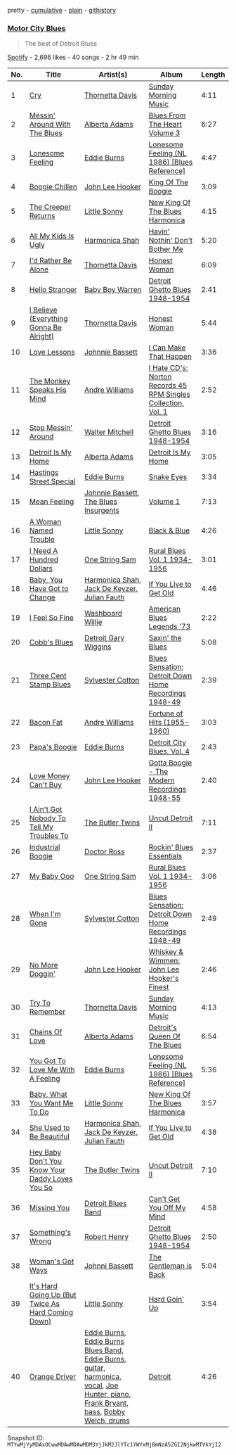 pretty - [cumulative](/playlists/cumulative/37i9dQZF1DXcgtZZKiQlS2.md) - [plain](/playlists/plain/37i9dQZF1DXcgtZZKiQlS2) - [githistory](https://github.githistory.xyz/mackorone/spotify-playlist-archive/blob/main/playlists/plain/37i9dQZF1DXcgtZZKiQlS2)

### [Motor City Blues](https://open.spotify.com/playlist/37i9dQZF1DXcgtZZKiQlS2)

> The best of Detroit Blues

[Spotify](https://open.spotify.com/user/spotify) - 2,696 likes - 40 songs - 2 hr 49 min

| No. | Title | Artist(s) | Album | Length |
|---|---|---|---|---|
| 1 | [Cry](https://open.spotify.com/track/4iG6VpSawq9Bi4oGtXL11x) | [Thornetta Davis](https://open.spotify.com/artist/02HWgoL7gYSPcVlNjrJWRb) | [Sunday Morning Music](https://open.spotify.com/album/1uQIaq2Tp7RjJIqVblW0W0) | 4:11 |
| 2 | [Messin' Around With The Blues](https://open.spotify.com/track/08gLhLqlD1XrcBg7evt43F) | [Alberta Adams](https://open.spotify.com/artist/0Hy7IqUHfhyTf0asGNf9mw) | [Blues From The Heart Volume 3](https://open.spotify.com/album/061VKoRfmEY8Tmzi8j7MBF) | 6:27 |
| 3 | [Lonesome Feeling](https://open.spotify.com/track/0byftPfdqBARAkZR33O3aK) | [Eddie Burns](https://open.spotify.com/artist/02xaLTHeUgXhM3THo3y7BO) | [Lonesome Feeling \(NL 1986\) \[Blues Reference\]](https://open.spotify.com/album/6gVNy0qKhpg4S4oa2283qU) | 4:47 |
| 4 | [Boogie Chillen](https://open.spotify.com/track/7mNFrf8IfgaWMFCz64CtK4) | [John Lee Hooker](https://open.spotify.com/artist/1yNOfXGQNGjAynk77wv85x) | [King Of The Boogie](https://open.spotify.com/album/397nqvmmvM4MhJwL3Opf9F) | 3:09 |
| 5 | [The Creeper Returns](https://open.spotify.com/track/4xyzQTA9AaXAM7uPn61Fit) | [Little Sonny](https://open.spotify.com/artist/3yCjxalqkRVkydpb2GN1GX) | [New King Of The Blues Harmonica](https://open.spotify.com/album/39qo2SRPkczFmN3UMHomlI) | 4:15 |
| 6 | [All My Kids Is Ugly](https://open.spotify.com/track/3gpJDvL4a0gGKSN37u33MB) | [Harmonica Shah](https://open.spotify.com/artist/7GtbrsY4LuBDQQO518vwtR) | [Havin' Nothin' Don't Bother Me](https://open.spotify.com/album/10aST35mvcMVuRKZxwtS6U) | 5:20 |
| 7 | [I'd Rather Be Alone](https://open.spotify.com/track/0fBqfLS5c14e39BVrs7kIR) | [Thornetta Davis](https://open.spotify.com/artist/02HWgoL7gYSPcVlNjrJWRb) | [Honest Woman](https://open.spotify.com/album/4s0TMynFd7n5A6yd6QH789) | 6:09 |
| 8 | [Hello Stranger](https://open.spotify.com/track/6EwAdnnbbm6gZqLEwiaHkI) | [Baby Boy Warren](https://open.spotify.com/artist/466ldsN2TDPubmDS42ApOv) | [Detroit Ghetto Blues 1948\-1954](https://open.spotify.com/album/59bT09aoxNKanCjNpVSIP2) | 2:41 |
| 9 | [I Believe \(Everything Gonna Be Alright\)](https://open.spotify.com/track/1rRXU8XXqTyaTpdp6hJu8z) | [Thornetta Davis](https://open.spotify.com/artist/02HWgoL7gYSPcVlNjrJWRb) | [Honest Woman](https://open.spotify.com/album/4s0TMynFd7n5A6yd6QH789) | 5:44 |
| 10 | [Love Lessons](https://open.spotify.com/track/0Rbr1ioyoFajCsxaOHVgk4) | [Johnnie Bassett](https://open.spotify.com/artist/2ZlNZiymCW3X6GE1PzXbND) | [I Can Make That Happen](https://open.spotify.com/album/3cT1ofNKCnlBI4Qv6sTY4m) | 3:36 |
| 11 | [The Monkey Speaks His Mind](https://open.spotify.com/track/4A0M7Bm0djFjM5f92if4fW) | [Andre Williams](https://open.spotify.com/artist/4mmEKUZZBwnzg4m6hizPyN) | [I Hate CD's: Norton Records 45 RPM Singles Collection, Vol\. 1](https://open.spotify.com/album/4woOPYWSr6QibGfXh084Ot) | 2:52 |
| 12 | [Stop Messin' Around](https://open.spotify.com/track/5ET9hXviEs1i1FXsUMaDwj) | [Walter Mitchell](https://open.spotify.com/artist/507sW15WsWw2otXS5Yk47k) | [Detroit Ghetto Blues 1948\-1954](https://open.spotify.com/album/59bT09aoxNKanCjNpVSIP2) | 3:16 |
| 13 | [Detroit Is My Home](https://open.spotify.com/track/34NPOkxVtCP8tsqkdOsFbO) | [Alberta Adams](https://open.spotify.com/artist/0Hy7IqUHfhyTf0asGNf9mw) | [Detroit Is My Home](https://open.spotify.com/album/712DNUvzw8lnful0KQ8cfk) | 3:05 |
| 14 | [Hastings Street Special](https://open.spotify.com/track/6KUsw1l9FqhBRwlVvaF9vo) | [Eddie Burns](https://open.spotify.com/artist/02xaLTHeUgXhM3THo3y7BO) | [Snake Eyes](https://open.spotify.com/album/5uTej6gTGqxV0XWNSi9Vqd) | 3:34 |
| 15 | [Mean Feeling](https://open.spotify.com/track/75ON2I0Rcm1QlSztl4uFNP) | [Johnnie Bassett](https://open.spotify.com/artist/2ZlNZiymCW3X6GE1PzXbND), [The Blues Insurgents](https://open.spotify.com/artist/6702B3jkdIWhyjT9AGKs3N) | [Volume 1](https://open.spotify.com/album/3cqUvq5v36OEWFqdqmmIxi) | 7:13 |
| 16 | [A Woman Named Trouble](https://open.spotify.com/track/4bK9Z3NpTdTlurLnm5JNyz) | [Little Sonny](https://open.spotify.com/artist/3yCjxalqkRVkydpb2GN1GX) | [Black & Blue](https://open.spotify.com/album/4DmRMQamhr0qANq1ogJyRo) | 4:26 |
| 17 | [I Need A Hundred Dollars](https://open.spotify.com/track/1esDf8HdU03qBhNijFD7R5) | [One String Sam](https://open.spotify.com/artist/1DuUpYJDpdP2kSToyejstV) | [Rural Blues Vol\. 1 1934\-1956](https://open.spotify.com/album/6NYnUkUwSl4Hi5XIq6ZrVR) | 3:01 |
| 18 | [Baby, You Have Got to Change](https://open.spotify.com/track/3jG0FUqJWLfJHHaaXucc6f) | [Harmonica Shah](https://open.spotify.com/artist/7GtbrsY4LuBDQQO518vwtR), [Jack De Keyzer](https://open.spotify.com/artist/5hZj7eohDYSHmg8m25UQYT), [Julian Fauth](https://open.spotify.com/artist/1q89DTds6UuLXJ9SINH3wr) | [If You Live to Get Old](https://open.spotify.com/album/1sFjCrnV6Af6jtgJ896ZKb) | 4:46 |
| 19 | [I Feel So Fine](https://open.spotify.com/track/0l3kg3lqdQP8tHroQz6oIW) | [Washboard Willie](https://open.spotify.com/artist/1miTDjcdGnj3OWFxvajNNa) | [American Blues Legends '73](https://open.spotify.com/album/6Lwxof9pIWT2ZLEI4UlzIR) | 2:22 |
| 20 | [Cobb's Blues](https://open.spotify.com/track/0Ld7H6BM85TM6uZgarKZLG) | [Detroit Gary Wiggins](https://open.spotify.com/artist/4yeSZwbRtllHD7AtTmH6bg) | [Saxin' the Blues](https://open.spotify.com/album/0OBCCZoN77d7dMKbTF3Do2) | 5:08 |
| 21 | [Three Cent Stamp Blues](https://open.spotify.com/track/7BKS5HgeXhT4NvNJ4VTIU2) | [Sylvester Cotton](https://open.spotify.com/artist/3SXLoYFqaRWdNnIPdY6g8v) | [Blues Sensation: Detroit Down Home Recordings 1948\-49](https://open.spotify.com/album/5uClUPQy00WNgSzh2MZbDQ) | 2:39 |
| 22 | [Bacon Fat](https://open.spotify.com/track/1mjWWueEwPbTd0NOorW0Wf) | [Andre Williams](https://open.spotify.com/artist/4mmEKUZZBwnzg4m6hizPyN) | [Fortune of Hits \(1955\-1960\)](https://open.spotify.com/album/4450CcX2Nl7CIcvYJfaJdG) | 3:03 |
| 23 | [Papa's Boogie](https://open.spotify.com/track/7yg1FhiiqMWcumtyYRaPxA) | [Eddie Burns](https://open.spotify.com/artist/02xaLTHeUgXhM3THo3y7BO) | [Detroit City Blues, Vol\. 4](https://open.spotify.com/album/1cTsmvrW63RwPSzTxUyTGO) | 2:43 |
| 24 | [Love Money Can't Buy](https://open.spotify.com/track/0ePxqRzmI90yaxH9af9sA2) | [John Lee Hooker](https://open.spotify.com/artist/1yNOfXGQNGjAynk77wv85x) | [Gotta Boogie \- The Modern Recordings 1948\-55](https://open.spotify.com/album/0cVyOf0zKFIDMW5NziJ8Gf) | 2:40 |
| 25 | [I Ain't Got Nobody To Tell My Troubles To](https://open.spotify.com/track/6wYUw9yuOZcbHx9oYuxxCO) | [The Butler Twins](https://open.spotify.com/artist/0MvgiHoMSPkfCcrXX6sKOp) | [Uncut Detroit II](https://open.spotify.com/album/1Y84fA1MxD5kRkd55S17Ni) | 7:11 |
| 26 | [Industrial Boogie](https://open.spotify.com/track/58O4WeWqboLX7tZM7yRya9) | [Doctor Ross](https://open.spotify.com/artist/59gZhkxiZ8x4umU9ua2ZBn) | [Rockin' Blues Essentials](https://open.spotify.com/album/5TIc8idRzn4AQ2ivvIHYB0) | 2:37 |
| 27 | [My Baby Ooo](https://open.spotify.com/track/4SAbUosqGHdqqHCsFTVLt8) | [One String Sam](https://open.spotify.com/artist/1DuUpYJDpdP2kSToyejstV) | [Rural Blues Vol\. 1 1934\-1956](https://open.spotify.com/album/6NYnUkUwSl4Hi5XIq6ZrVR) | 3:06 |
| 28 | [When I'm Gone](https://open.spotify.com/track/6UoUIQDcpuzxuXWERwksvF) | [Sylvester Cotton](https://open.spotify.com/artist/3SXLoYFqaRWdNnIPdY6g8v) | [Blues Sensation: Detroit Down Home Recordings 1948\-49](https://open.spotify.com/album/5uClUPQy00WNgSzh2MZbDQ) | 2:49 |
| 29 | [No More Doggin'](https://open.spotify.com/track/0BIKkRJagpbtQ5DRXVYP98) | [John Lee Hooker](https://open.spotify.com/artist/1yNOfXGQNGjAynk77wv85x) | [Whiskey & Wimmen: John Lee Hooker's Finest](https://open.spotify.com/album/2IREyf1bkFTWuZMCayQ5V7) | 2:46 |
| 30 | [Try To Remember](https://open.spotify.com/track/56FIznrP3ojGOviBQJhkU2) | [Thornetta Davis](https://open.spotify.com/artist/02HWgoL7gYSPcVlNjrJWRb) | [Sunday Morning Music](https://open.spotify.com/album/1uQIaq2Tp7RjJIqVblW0W0) | 4:13 |
| 31 | [Chains Of Love](https://open.spotify.com/track/02dGchMLatXsSM6B8IUaXc) | [Alberta Adams](https://open.spotify.com/artist/0Hy7IqUHfhyTf0asGNf9mw) | [Detroit's Queen Of The Blues](https://open.spotify.com/album/3F2QOyq76zLPL9zriSWVMz) | 6:54 |
| 32 | [You Got To Love Me With A Feeling](https://open.spotify.com/track/4SQq0bWlVOMYt93FSW3zdu) | [Eddie Burns](https://open.spotify.com/artist/02xaLTHeUgXhM3THo3y7BO) | [Lonesome Feeling \(NL 1986\) \[Blues Reference\]](https://open.spotify.com/album/6gVNy0qKhpg4S4oa2283qU) | 5:36 |
| 33 | [Baby, What You Want Me To Do](https://open.spotify.com/track/1ObLykLqe292dWc8ftxMnb) | [Little Sonny](https://open.spotify.com/artist/3yCjxalqkRVkydpb2GN1GX) | [New King Of The Blues Harmonica](https://open.spotify.com/album/39qo2SRPkczFmN3UMHomlI) | 3:57 |
| 34 | [She Used to Be Beautiful](https://open.spotify.com/track/5lwU9PbMb4BF8ufFvhlKZZ) | [Harmonica Shah](https://open.spotify.com/artist/7GtbrsY4LuBDQQO518vwtR), [Jack De Keyzer](https://open.spotify.com/artist/5hZj7eohDYSHmg8m25UQYT), [Julian Fauth](https://open.spotify.com/artist/1q89DTds6UuLXJ9SINH3wr) | [If You Live to Get Old](https://open.spotify.com/album/1sFjCrnV6Af6jtgJ896ZKb) | 4:38 |
| 35 | [Hey Baby Don't You Know Your Daddy Loves You So](https://open.spotify.com/track/1UE1QA2kjM66ADKzzSixny) | [The Butler Twins](https://open.spotify.com/artist/0MvgiHoMSPkfCcrXX6sKOp) | [Uncut Detroit II](https://open.spotify.com/album/1Y84fA1MxD5kRkd55S17Ni) | 7:10 |
| 36 | [Missing You](https://open.spotify.com/track/1rPLUAUsHr60GU6vXT52je) | [Detroit Blues Band](https://open.spotify.com/artist/2An3asnUA53RzxhnauVTOl) | [Can't Get You Off My Mind](https://open.spotify.com/album/2vFoISsNHDivnSwXtb566U) | 4:58 |
| 37 | [Something's Wrong](https://open.spotify.com/track/46zXxs0KWfZYEpKPtQeKZ8) | [Robert Henry](https://open.spotify.com/artist/5LSBkrLDZkkNF4wlXWLSOQ) | [Detroit Ghetto Blues 1948\-1954](https://open.spotify.com/album/59bT09aoxNKanCjNpVSIP2) | 2:50 |
| 38 | [Woman's Got Ways](https://open.spotify.com/track/4BhUlTik3YtCTRi9c4FiOC) | [Johnni Bassett](https://open.spotify.com/artist/0AlCRQs9e51hOOut6N70lb) | [The Gentleman is Back](https://open.spotify.com/album/1iwX6EAGD56zNknQMEbZmz) | 5:04 |
| 39 | [It's Hard Going Up \(But Twice As Hard Coming Down\)](https://open.spotify.com/track/6DnKM8x0Ai0AyV7M2MOtwN) | [Little Sonny](https://open.spotify.com/artist/3yCjxalqkRVkydpb2GN1GX) | [Hard Goin' Up](https://open.spotify.com/album/6aLaVUMRalvPJ6bk1jj9Jo) | 3:54 |
| 40 | [Orange Driver](https://open.spotify.com/track/0tFcLqJMik9ZhWne94mSYg) | [Eddie Burns](https://open.spotify.com/artist/02xaLTHeUgXhM3THo3y7BO), [Eddie Burns Blues Band](https://open.spotify.com/artist/0BZejzzjFxsvyPDyj3ItWF), [Eddie Burns, guitar, harmonica, vocal](https://open.spotify.com/artist/3pqSveCVLoTn3E03BYRW8i), [Joe Hunter, piano](https://open.spotify.com/artist/3ujZt3R1bUyY23qlV8UO2a), [Frank Bryant, bass](https://open.spotify.com/artist/5rEhGoeGEepz5Rn3NXzUB3), [Bobby Welch, drums](https://open.spotify.com/artist/5ipBht0WuuX2JRZRlNrTLp) | [Detroit](https://open.spotify.com/album/3Hh5V9WtEeHXIXeAoo2deI) | 4:26 |

Snapshot ID: `MTYwMjYyMDAxOCwwMDAwMDAwMDM3YjJkM2JlYTc1YWYxMjBmNzA5ZGI2NjkwMTVkYjI2`

